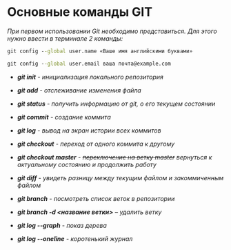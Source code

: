 # Основные команды GIT

_При первом использовании Git необходимо представиться. Для
этого нужно ввести в терминале 2 команды:_

```cmd
git config --global user.name «Ваше имя английскими буквами»
```

```cmd
git config --global user.email ваша почта@example.com
```

- _**git init** - инициализация локального репозитория_

- _**git add** - отслеживание изменения файла_

- _**git status** - получить информацию от git, о его текущем состоянии_

- _**git commit** - создание коммита_

* _**git log** - вывод на экран истории всех коммитов_

* _**git checkout** - переход от одного коммита к другому_

* _**git checkout master** - ~~переключение на ветку master~~ вернуться к актуальному состоянию и продолжить работу_

* _**git diff** - увидеть разницу между текущим файлом и закоммиченным файлом_

* _**git branch** - посмотреть список веток в репозитории_

* _**git branch -d <название ветки>** – удалить ветку_

* _**git log --graph** - показ дерева_

* _**git log --oneline** - коротенький журнал_
